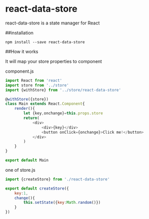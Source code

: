 # react-data-store

react-data-store is a state manager for React

##installation

	npm install --save react-data-store
	
##How it works

It will map your store properties to component

component.js

```js
import React from 'react'
import store from '../store'
import {withStore} from '../store/react-data-store'

@withStore({store})
class Main extends React.Component{
	render(){
		let {key,onchange}=this.props.store
		return(
			<div>
				<div>{key}</div>
				<button onClick={onchange}>Click me!</button>
			</div>
		)
	}
}

export default Main
```

one of store.js

```js
import {createStore} from './react-data-store'

export default createStore({
	key:1,
	change(){
		this.setState({key:Math.random()})
	}
})
```


